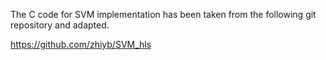 The C code for SVM implementation has been taken from the following git repository and adapted.



https://github.com/zhiyb/SVM_hls